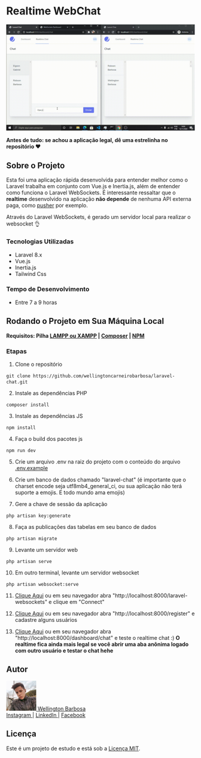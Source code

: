 # Realtime WebChat
![Alt Text](./public/readme-assets/realtime-chat.gif)

**Antes de tudo: se achou a aplicação legal, dê uma estrelinha no repositório ❤️**

## Sobre o Projeto

Esta foi uma aplicação rápida desenvolvida para entender melhor como o Laravel trabalha em conjunto com Vue.js e Inertia.js, além de entender como funciona o Laravel WebSockets. É interessante ressaltar que o **realtime** desenvolvido na aplicação **não depende** de nenhuma API externa paga, como [pusher](https://pusher.com) por exemplo. 

Através do Laravel WebSockets, é gerado um servidor local para realizar o websocket 👌

### Tecnologias Utilizadas

- Laravel 8.x
- Vue.js 
- Inertia.js
- Tailwind Css

### Tempo de Desenvolvimento
- Entre 7 a 9 horas

## Rodando o Projeto em Sua Máquina Local
**Requisitos: Pilha [LAMPP ou XAMPP](https://www.apachefriends.org/index.html) | [Composer](https://getcomposer.org/download/) | [NPM](https://nodejs.org/en/download/)**

### Etapas
1. Clone o repositório
```
git clone https://github.com/wellingtoncarneirobarbosa/laravel-chat.git
```

2. Instale as dependências PHP
```
composer install
```

3. Instale as dependências JS
```
npm install
```

4. Faça o build dos pacotes js
```
npm run dev
```

5. Crie um arquivo .env na raiz do projeto com o conteúdo do arquivo [.env.example](./.env.example)

6. Crie um banco de dados chamado "laravel-chat" (é importante que o charset encode seja utf8mb4_general_ci, ou sua aplicação
não terá suporte a emojis. E todo mundo ama emojis)

7. Gere a chave de sessão da aplicação
```
php artisan key:generate
```

8. Faça as publicações das tabelas em seu banco de dados
```
php artisan migrate
```

9. Levante um servidor web
```
php artisan serve
```

10. Em outro terminal, levante um servidor websocket
```
php artisan websocket:serve
```

11. [Clique Aqui](http://localhost:8000/laravel-websockets) ou em seu navegador abra "http://localhost:8000/laravel-websockets" e clique em "Connect" 

12. [Clique Aqui](http://localhost:8000/register) ou em seu navegador abra "http://localhost:8000/register" e cadastre alguns usuários

13. [Clique Aqui](http://localhost:8000/dashboard/chat) ou em seu navegador abra "http://localhost:8000/dashboard/chat" e teste o realtime chat :) 
**O realtime fica ainda mais legal se você abrir uma aba anônima logado com outro usuário e testar o chat hehe**

## Autor
<a href="https://github.com/wellingtoncarneirobarbosa" target="_blank">
<img src="./public/readme-assets/autor.jpg" width="80" height="80" alt="Wellington Carneiro Barbosa"> Wellington Barbosa
</a>
<br>
<a href="https://instagram.com/owellcarneiro" target="_blank">
Instagram
</a>
|
<a href="https://linkedin.com/in/wellingtoncarneirobarbosa" target="_blank">
LinkedIn
</a>
|
<a href="https://facebook.com/owellcarneiro" target="_blank">
Facebook
</a>


## Licença

Este é um projeto de estudo e está sob a [Licença MIT](https://opensource.org/licenses/MIT).
